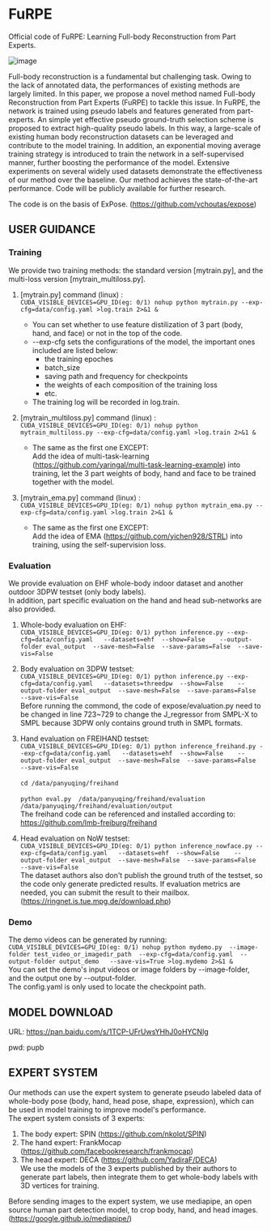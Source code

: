 # FuRPE
Official code of FuRPE: Learning Full-body Reconstruction from Part Experts.

![image](https://github.com/indigo-99/FuRPE/blob/master/pipelinefig.jpg)


Full-body reconstruction is a fundamental but challenging task. Owing to the lack of annotated data, the performances of existing methods are largely limited. In this paper, we propose a novel method named Full-body Reconstruction from Part Experts (FuRPE) to tackle this issue. In
FuRPE, the network is trained using pseudo labels and features generated from part-experts. An simple yet effective pseudo ground-truth selection scheme is proposed to extract high-quality pseudo labels. In this way, a large-scale of existing human body reconstruction datasets can be leveraged and contribute to the model training. In addition, an exponential moving average training strategy is introduced to train the network in a self-supervised manner, further boosting the performance of the model. Extensive experiments on several widely used datasets demonstrate the effectiveness of our method over the baseline. Our method achieves the state-of-the-art performance. Code will be publicly available for further research.

The code is on the basis of ExPose. (https://github.com/vchoutas/expose)

## USER GUIDANCE
### Training
We provide two training methods: the standard version [mytrain.py], and the multi-loss version [mytrain_multiloss.py].

1. [mytrain.py]  command (linux) :<br>     ```CUDA_VISIBLE_DEVICES=GPU_ID(eg: 0/1) nohup python mytrain.py --exp-cfg=data/config.yaml >log.train 2>&1 &```<br>
      - You can set whether to use feature distilization of 3 part (body, hand, and face) or not in the top of the code.<br>
      - --exp-cfg sets the configurations of the model, the important ones included are listed below: <br>
          - the training epoches
          - batch_size
          - saving path and frequency for checkpoints
          - the weights of each composition of the training loss
          - etc.
      - The training log will be recorded in log.train.
    
2. [mytrain_multiloss.py]  command (linux) :<br> ```CUDA_VISIBLE_DEVICES=GPU_ID(eg: 0/1) nohup python mytrain_multiloss.py --exp-cfg=data/config.yaml >log.train 2>&1 &```<br>
      - The same as the first one EXCEPT:<br>
        Add the idea of multi-task-learning (https://github.com/yaringal/multi-task-learning-example) into training, let the 3 part weights of body, hand and face to be trained together with the model.

3. [mytrain_ema.py]  command (linux) :<br> ```CUDA_VISIBLE_DEVICES=GPU_ID(eg: 0/1) nohup python mytrain_ema.py --exp-cfg=data/config.yaml >log.train 2>&1 &```<br>
      - The same as the first one EXCEPT:<br>
        Add the idea of EMA (https://github.com/yichen928/STRL) into training, using the self-supervision loss.

### Evaluation
We provide evaluation on EHF whole-body indoor dataset and another outdoor 3DPW testset (only body labels).<br>
In addition, part specific evaluation on the hand and head sub-networks are also provided.

1. Whole-body evaluation on EHF:  <br>```CUDA_VISIBLE_DEVICES=GPU_ID(eg: 0/1) python inference.py --exp-cfg=data/config.yaml   --datasets=ehf  --show=False    --output-folder eval_output  --save-mesh=False  --save-params=False  --save-vis=False```

2. Body evaluation on 3DPW testset: <br>```CUDA_VISIBLE_DEVICES=GPU_ID(eg: 0/1) python inference.py --exp-cfg=data/config.yaml   --datasets=threedpw  --show=False    --output-folder eval_output  --save-mesh=False  --save-params=False  --save-vis=False```<br>
   Before running the commond, the code of expose/evaluation.py need to be changed in line 723~729 to change the J_regressor from SMPL-X to SMPL because 3DPW only contains ground truth in SMPL formats.
   
3. Hand evaluation on FREIHAND testset: <br>```CUDA_VISIBLE_DEVICES=GPU_ID(eg: 0/1) python inference_freihand.py --exp-cfg=data/config.yaml   --datasets=ehf  --show=False    --output-folder eval_output  --save-mesh=False  --save-params=False  --save-vis=False```<br>
   <br>```cd /data/panyuqing/freihand```<br>
   <br>```python eval.py  /data/panyuqing/freihand/evaluation  /data/panyuqing/freihand/evaluation/output```<br>
   The freihand code can be referenced and installed according to: https://github.com/lmb-freiburg/freihand

4. Head evaluation on NoW testset: <br>```CUDA_VISIBLE_DEVICES=GPU_ID(eg: 0/1) python inference_nowface.py --exp-cfg=data/config.yaml   --datasets=ehf  --show=False    --output-folder eval_output  --save-mesh=False  --save-params=False  --save-vis=False```<br>
   The dataset authors also don't publish the ground truth of the testset, so the code only generate predicted results. If evaluation metrics are needed, you can submit the result to their mailbox. (https://ringnet.is.tue.mpg.de/download.php)

### Demo
The demo videos can be generated by running:<br>
   ```CUDA_VISIBLE_DEVICES=GPU_ID(eg: 0/1) nohup python mydemo.py  --image-folder test_video_or_imagedir_path  --exp-cfg=data/config.yaml  --output-folder output_demo   --save-vis=True >log.mydemo 2>&1 &```<br>
   You can set the demo's input videos or image folders by --image-folder, and the output one by --output-folder.<br>
   The config.yaml is only used to locate the checkpoint path.

## MODEL DOWNLOAD
URL: https://pan.baidu.com/s/1TCP-UFrUwsYHhJ0oHYCNlg 

pwd: pupb 


## EXPERT SYSTEM
Our methods can use the expert system to generate pseudo labeled data of whole-body pose (body, hand, head pose, shape, expression), which can be used in model training to improve model's performance.<br>
The expert system consists of 3 experts:<br>
1. The body expert: SPIN (https://github.com/nkolot/SPIN)
2. The hand expert: FrankMocap (https://github.com/facebookresearch/frankmocap)
3. The head expert: DECA (https://github.com/YadiraF/DECA)<br>
We use the models of the 3 experts published by their authors to generate part labels, then integrate them to get whole-body labels with 3D vertices for training.<br>

Before sending images to the expert system, we use mediapipe, an open source human part detection model, to crop body, hand, and head images. (https://google.github.io/mediapipe/)<br>
